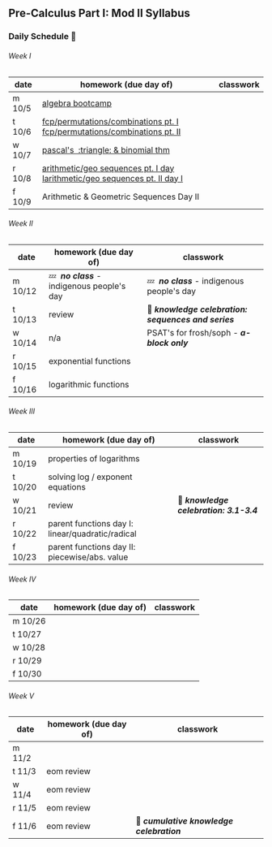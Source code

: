 ## Pre-Calculus Part I: Mod II Syllabus


### Daily Schedule&nbsp;:calendar:

###### Week I
date | homework (due day of) | classwork
---- | --------------------- | ---------
m 10/5 | [algebra bootcamp](https://web.microsoftstream.com/video/8d068a77-3b44-411c-b0e6-e3f1ece40d2c)| 
t 10/6 | [fcp/permutations/combinations pt. I](https://web.microsoftstream.com/video/ae7489a1-7c02-48e2-9a96-60ae41a5749b) [fcp/permutations/combinations pt. II](https://web.microsoftstream.com/video/8925169e-5e78-4c3d-9095-ae880ddbe3a6)|
w 10/7 | [pascal's &nbsp;:triangle: & binomial thm](https://web.microsoftstream.com/video/6b1bedbd-b241-47d4-ae96-977c3cf8b75d)|
r 10/8 |[arithmetic/geo sequences pt. I day I](https://web.microsoftstream.com/video/d31a940b-01bb-4c27-97af-c1adf4870677)[arithmetic/geo sequences pt. II day I](https://web.microsoftstream.com/video/b0d54a35-903b-497c-b14a-2538232fa694)|
f 10/9 | Arithmetic & Geometric Sequences Day II |

###### Week II
date | homework (due day of) | classwork
---- | --------------------- | ---------
m 10/12 | :zzz:&nbsp; ***no class*** - indigenous people's day  | :zzz:&nbsp; ***no class*** - indigenous people's day
t 10/13 |review|:tada:&nbsp;***knowledge celebration: sequences and series***
w 10/14 |n/a| PSAT's for frosh/soph - ***a-block only*** 
r 10/15 | exponential functions |
f 10/16 | logarithmic functions |

###### Week III
date | homework (due day of) | classwork
---- | --------------------- | ---------
m 10/19 | properties of logarithms  | 
t 10/20 | solving log / exponent equations |
w 10/21 | review |:tada:&nbsp;***knowledge celebration: 3.1-3.4***
r 10/22 | parent functions day I: linear/quadratic/radical |
f 10/23 | parent functions day II: piecewise/abs. value

###### Week IV
date | homework (due day of) | classwork
---- | --------------------- | ---------
m 10/26 |                       | 
t 10/27 |                       |
w 10/28 |                       |
r 10/29 |                       |
f 10/30 |                       |

###### Week V
date | homework (due day of) | classwork
---- | --------------------- | ---------
m 11/2 |                       | 
t 11/3 | eom review |
w 11/4 | eom review |
r 11/5 | eom review |
f 11/6 | eom review | :tada:&nbsp;***cumulative knowledge celebration***

